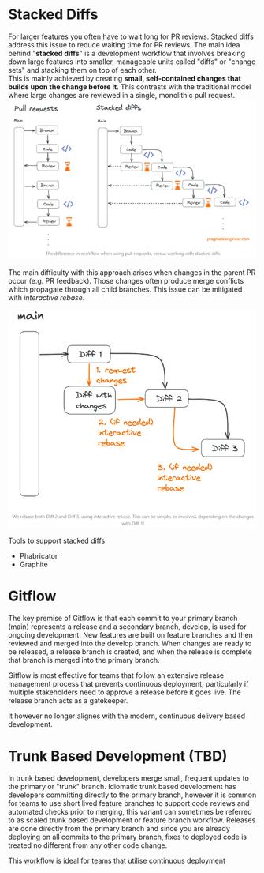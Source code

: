 # Stacked Diffs

For larger features you often have to wait long for PR reviews. Stacked diffs address this issue to reduce waiting time for PR reviews.
The main idea behind "**stacked diffs**" is a development workflow that involves breaking down large features into smaller, manageable units called "diffs" or "change sets" and stacking them on top of each other.  
This is mainly achieved by creating **small, self-contained changes that builds upon the change before it**. This contrasts with the traditional model where large changes are reviewed in a single, monolithic pull request.
 ![](../assets/stacked-diffs.png)

The main difficulty with this approach arises when changes in the parent PR occur (e.g. PR feedback). Those changes often produce merge conflicts which propagate through all child branches. This issue can be mitigated with *interactive rebase*.

![](../assets/stacked-diffs-rebase.png)

Tools to support stacked diffs

- Phabricator
- Graphite
# Gitflow

The key premise of Gitflow is that each commit to your primary branch (main) represents a release and a secondary branch, develop, is used for ongoing development. New features are built on feature branches and then reviewed and merged into the develop branch. When changes are ready to be released, a release branch is created, and when the release is complete that branch is merged into the primary branch.

Gitflow is most effective for teams that follow an extensive release management process that prevents continuous deployment, particularly if multiple stakeholders need to approve a release before it goes live. The release branch acts as a gatekeeper.

It however no longer alignes with the modern, continuous delivery based development.

# Trunk Based Development (TBD)

In trunk based development, developers merge small, frequent updates to the primary or "trunk" branch. Idiomatic trunk based development has developers committing directly to the primary branch, however it is common for teams to use short lived feature branches to support code reviews and automated checks prior to merging, this variant can sometimes be referred to as scaled trunk based development or feature branch workflow. Releases are done directly from the primary branch and since you are already deploying on all commits to the primary branch, fixes to deployed code is treated no different from any other code change.

This workflow is ideal for teams that utilise continuous deployment